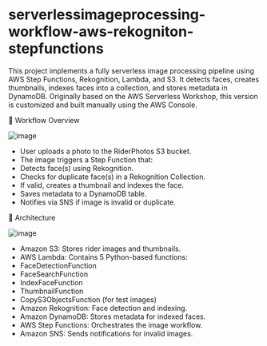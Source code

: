 # serverlessimageprocessing-workflow-aws-rekogniton-stepfunctions
This project implements a fully serverless image processing pipeline using AWS Step Functions, Rekognition, Lambda, and S3. It detects faces, creates thumbnails, indexes faces into a collection, and stores metadata in DynamoDB. Originally based on the AWS Serverless Workshop, this version is customized and built manually using the AWS Console.

📸 Workflow Overview

![image](https://github.com/user-attachments/assets/fb2fd0d6-f4c0-4702-8732-e2218f586444)

- User uploads a photo to the RiderPhotos S3 bucket.
- The image triggers a Step Function that:
- Detects face(s) using Rekognition.
- Checks for duplicate face(s) in a Rekognition Collection.
- If valid, creates a thumbnail and indexes the face.
- Saves metadata to a DynamoDB table.
- Notifies via SNS if image is invalid or duplicate.

🧱 Architecture

![image](https://github.com/user-attachments/assets/69d4ccd9-6f84-485f-a136-f5a45e3573e4)

- Amazon S3: Stores rider images and thumbnails.
- AWS Lambda: Contains 5 Python-based functions:
- FaceDetectionFunction
- FaceSearchFunction
- IndexFaceFunction
- ThumbnailFunction
- CopyS3ObjectsFunction (for test images)
- Amazon Rekognition: Face detection and indexing.
- Amazon DynamoDB: Stores metadata for indexed faces.
- AWS Step Functions: Orchestrates the image workflow.
- Amazon SNS: Sends notifications for invalid images.
